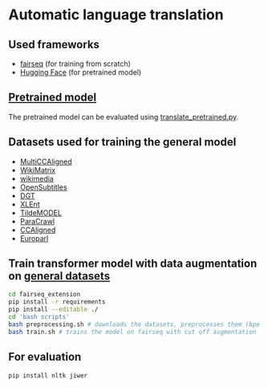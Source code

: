 # Automatic language translation

## Used frameworks

* [fairseq](https://github.com/pytorch/fairseq) (for training from scratch)
* [Hugging Face](https://huggingface.co/) (for pretrained model)

## [Pretrained model](https://huggingface.co/Helsinki-NLP/opus-mt-en-zls)

The pretrained model can be evaluated using [translate_pretrained.py](https://github.com/bounesh/NLP_project_2021/blob/main/translate_pretrained.py).

## Datasets used for training the general model

* [MultiCCAligned](https://opus.nlpl.eu/MultiCCAligned-v1.php) 
* [WikiMatrix](https://opus.nlpl.eu/WikiMatrix-v1.php)
* [wikimedia](https://opus.nlpl.eu/wikimedia-v20210402.php)
* [OpenSubtitles](https://opus.nlpl.eu/OpenSubtitles-v2018.php)
* [DGT](https://opus.nlpl.eu/DGT-v2019.php) 
* [XLEnt](https://opus.nlpl.eu/XLEnt-v1.php)
* [TildeMODEL](https://opus.nlpl.eu/TildeMODEL-v2018.php)
* [ParaCrawl](https://opus.nlpl.eu/ParaCrawl-v7.1.php)
* [CCAligned](https://opus.nlpl.eu/CCAligned-v1.php) 
* [Europarl](https://opus.nlpl.eu/Europarl.php)

## Train transformer model with data augmentation on [general datasets](#datasets-used-for-training-the-general-model)

```bash
cd fairseq_extension
pip install -r requirements
pip install --editable ./
cd 'bash scripts'
bash preprocessing.sh # downloads the datasets, preprocesses them (bpe tokenization, binarization, ...) and splits them into train & valid (random 0.0002%) 
bash train.sh # trains the model on fairseq with cut off augmentation
```

## For evaluation
```pip install nltk jiwer```
